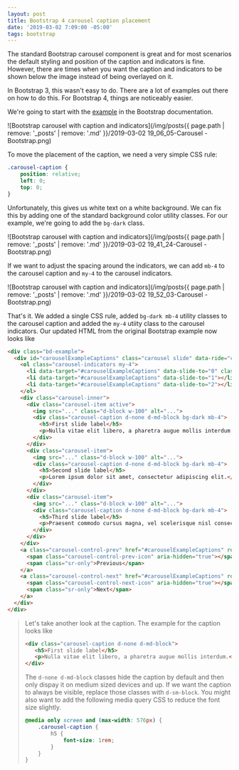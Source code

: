 ```yaml
---
layout: post
title: Bootstrap 4 carousel caption placement
date: '2019-03-02 7:09:00 -05:00'
tags: bootstrap
---
```


The standard Bootstrap carousel component is great and for most scenarios the default styling and position of the caption and indicators is fine. However, there are times when you want the caption and indicators to be shown below the image instead of being overlayed on it.

In Bootstrap 3, this wasn't easy to do. There are a lot of examples out there on how to do this. For Bootstrap 4, things are noticeably easier. 

We're going to start with the [example](https://getbootstrap.com/docs/4.3/components/carousel/#with-captions) in the Bootstrap documentation.

![Bootstrap carousel with caption and indicators](/img/posts{{ page.path | remove: '_posts' | remove: '.md' }}/2019-03-02 19_06_05-Carousel - Bootstrap.png)

To move the placement of the caption, we need a very simple CSS rule:

```css
.carousel-caption {
    position: relative;
    left: 0;
    top: 0;
}
```

Unfortunately, this gives us white text on a white background. We can fix this by adding one of the standard background color utility classes. For our example, we're going to add the `bg-dark` class. 

![Bootstrap carousel with caption and indicators](/img/posts{{ page.path | remove: '_posts' | remove: '.md' }}/2019-03-02 19_41_24-Carousel - Bootstrap.png)

If we want to adjust the spacing around the indicators, we can add `mb-4` to the carousel caption and `my-4` to the carousel indicators.

![Bootstrap carousel with caption and indicators](/img/posts{{ page.path | remove: '_posts' | remove: '.md' }}/2019-03-02 19_52_03-Carousel - Bootstrap.png)

That's it. We added a single CSS rule, added `bg-dark mb-4` utility classes to the carousel caption and added the `my-4` utiity class to the carousel indicators. Our updated HTML from the original Bootstrap example now looks like

```html
<div class="bd-example">
  <div id="carouselExampleCaptions" class="carousel slide" data-ride="carousel">
    <ol class="carousel-indicators my-4">
      <li data-target="#carouselExampleCaptions" data-slide-to="0" class="active"></li>
      <li data-target="#carouselExampleCaptions" data-slide-to="1"></li>
      <li data-target="#carouselExampleCaptions" data-slide-to="2"></li>
    </ol>
    <div class="carousel-inner">
      <div class="carousel-item active">
        <img src="..." class="d-block w-100" alt="...">
        <div class="carousel-caption d-none d-md-block bg-dark mb-4">
          <h5>First slide label</h5>
          <p>Nulla vitae elit libero, a pharetra augue mollis interdum.</p>
        </div>
      </div>
      <div class="carousel-item">
        <img src="..." class="d-block w-100" alt="...">
        <div class="carousel-caption d-none d-md-block bg-dark mb-4">
          <h5>Second slide label</h5>
          <p>Lorem ipsum dolor sit amet, consectetur adipiscing elit.</p>
        </div>
      </div>
      <div class="carousel-item">
        <img src="..." class="d-block w-100" alt="...">
        <div class="carousel-caption d-none d-md-block bg-dark mb-4">
          <h5>Third slide label</h5>
          <p>Praesent commodo cursus magna, vel scelerisque nisl consectetur.</p>
        </div>
      </div>
    </div>
    <a class="carousel-control-prev" href="#carouselExampleCaptions" role="button" data-slide="prev">
      <span class="carousel-control-prev-icon" aria-hidden="true"></span>
      <span class="sr-only">Previous</span>
    </a>
    <a class="carousel-control-next" href="#carouselExampleCaptions" role="button" data-slide="next">
      <span class="carousel-control-next-icon" aria-hidden="true"></span>
      <span class="sr-only">Next</span>
    </a>
  </div>
</div>
```

> Let's take another look at the caption. The example for the caption looks like
>
>```html
><div class="carousel-caption d-none d-md-block">
>    <h5>First slide label</h5>
>    <p>Nulla vitae elit libero, a pharetra augue mollis interdum.</p>
></div>
>```
>
> The `d-none d-md-block` classes hide the caption by default and then only dispay it on medium sized devices and up. If we want the caption to always be visible, replace those classes with `d-sm-block`. You might also want to add the following media query CSS to reduce the font size slightly.
>
> ```css
> @media only screen and (max-width: 576px) {
>     .carousel-caption {
>         h5 {
>             font-size: 1rem;
>         }
>     }
> }
>```
